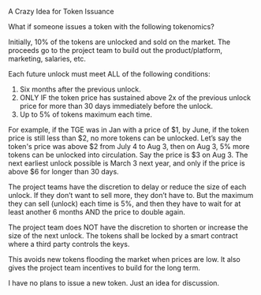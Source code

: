 A Crazy Idea for Token Issuance

What if someone issues a token with the following tokenomics?

Initially, 10% of the tokens are unlocked and sold on the market. The proceeds go to the project team to build out the product/platform, marketing, salaries, etc.

Each future unlock must meet ALL of the following conditions:
1. Six months after the previous unlock.
2. ONLY IF the token price has sustained above 2x of the previous unlock price for more than 30 days immediately before the unlock.
3. Up to 5% of tokens maximum each time.

For example, if the TGE was in Jan with a price of $1, by June, if the token price is still less than $2, no more tokens can be unlocked. Let’s say the token's price was above $2 from July 4 to Aug 3, then on Aug 3, 5% more tokens can be unlocked into circulation. Say the price is $3 on Aug 3. The next earliest unlock possible is March 3 next year, and only if the price is above $6 for longer than 30 days.

The project teams have the discretion to delay or reduce the size of each unlock. If they don’t want to sell more, they don’t have to. But the maximum they can sell (unlock) each time is 5%, and then they have to wait for at least another 6 months AND the price to double again.

The project team does NOT have the discretion to shorten or increase the size of the next unlock. The tokens shall be locked by a smart contract where a third party controls the keys.

This avoids new tokens flooding the market when prices are low. It also gives the project team incentives to build for the long term.

I have no plans to issue a new token. Just an idea for discussion.
